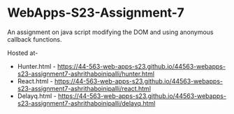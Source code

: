 # WebApps-S23-Assignment-7
An assignment on java script modifying the DOM and using anonymous callback functions.

Hosted at-
* Hunter.html - https://44-563-web-apps-s23.github.io/44563-webapps-s23-assignment7-ashrithaboinipalli/hunter.html
* React.html - https://44-563-web-apps-s23.github.io/44563-webapps-s23-assignment7-ashrithaboinipalli/react.html
* Delayq.html - https://44-563-web-apps-s23.github.io/44563-webapps-s23-assignment7-ashrithaboinipalli/delayq.html
